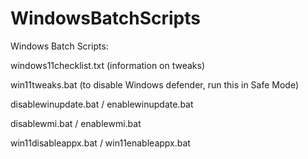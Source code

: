 # WindowsBatchScripts

Windows Batch Scripts:

windows11checklist.txt (information on tweaks)

win11tweaks.bat (to disable Windows defender, run this in Safe Mode)

disablewinupdate.bat / enablewinupdate.bat

disablewmi.bat / enablewmi.bat

win11disableappx.bat / win11enableappx.bat
